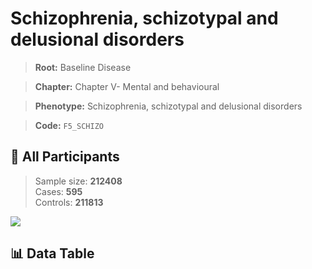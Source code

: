 # Schizophrenia, schizotypal and delusional disorders

> **Root:** Baseline Disease  

> **Chapter:** Chapter V- Mental and behavioural  

> **Phenotype:** Schizophrenia, schizotypal and delusional disorders  

> **Code:** `F5_SCHIZO`

## 🧪 All Participants  
> Sample size: **212408**  
> Cases: **595**  
> Controls: **211813**
<img src="/Sensitive/Figures/ALL/Incidence/F5_SCHIZO.png"/>

## 📊 Data Table
<CsvTableMRF src="/Sensitive/Data/ALL/Incidence/COX_F5_SCHIZO.csv"/>

